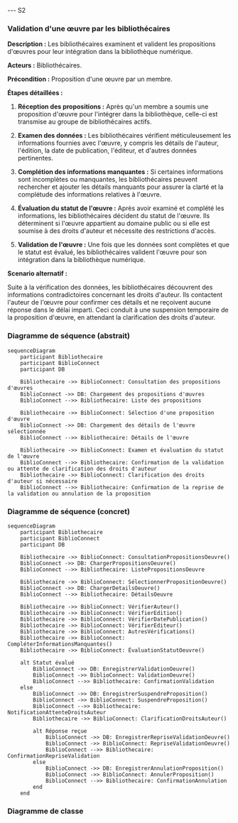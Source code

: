 --- S2
### Validation d'une œuvre par les bibliothécaires

**Description :** Les bibliothécaires examinent et valident les propositions d'œuvres pour leur intégration dans la bibliothèque numérique.

**Acteurs :** Bibliothécaires.

**Précondition :** Proposition d'une œuvre par un membre.

**Étapes détaillées :**

1. **Réception des propositions :** Après qu'un membre a soumis une proposition d'œuvre pour l'intégrer dans la bibliothèque, celle-ci est transmise au groupe de bibliothécaires actifs.

2. **Examen des données :** Les bibliothécaires vérifient méticuleusement les informations fournies avec l'œuvre, y compris les détails de l'auteur, l'édition, la date de publication, l'éditeur, et d'autres données pertinentes. 

3. **Complétion des informations manquantes :** Si certaines informations sont incomplètes ou manquantes, les bibliothécaires peuvent rechercher et ajouter les détails manquants pour assurer la clarté et la complétude des informations relatives à l'œuvre.

4. **Évaluation du statut de l'œuvre :** Après avoir examiné et complété les informations, les bibliothécaires décident du statut de l'œuvre. Ils déterminent si l'œuvre appartient au domaine public ou si elle est soumise à des droits d'auteur et nécessite des restrictions d'accès.

5. **Validation de l'œuvre :** Une fois que les données sont complètes et que le statut est évalué, les bibliothécaires valident l'œuvre pour son intégration dans la bibliothèque numérique.

**Scenario alternatif :**

Suite à la vérification des données, les bibliothécaires découvrent des informations contradictoires concernant les droits d'auteur. Ils contactent l'auteur de l'œuvre pour confirmer ces détails et ne reçoivent aucune réponse dans le délai imparti. Ceci conduit à une suspension temporaire de la proposition d'œuvre, en attendant la clarification des droits d'auteur.

### Diagramme de séquence (abstrait)
```mermaid
sequenceDiagram
    participant Bibliothecaire
    participant BiblioConnect
    participant DB

    Bibliothecaire ->> BiblioConnect: Consultation des propositions d'œuvres
    BiblioConnect ->> DB: Chargement des propositions d'œuvres
    BiblioConnect -->> Bibliothecaire: Liste des propositions

    Bibliothecaire ->> BiblioConnect: Sélection d'une proposition d'œuvre
    BiblioConnect ->> DB: Chargement des détails de l'œuvre sélectionnée
    BiblioConnect -->> Bibliothecaire: Détails de l'œuvre

    Bibliothecaire ->> BiblioConnect: Examen et évaluation du statut de l'œuvre
    BiblioConnect -->> Bibliothecaire: Confirmation de la validation ou attente de clarification des droits d'auteur
    Bibliothecaire ->> BiblioConnect: Clarification des droits d'auteur si nécessaire
    BiblioConnect -->> Bibliothecaire: Confirmation de la reprise de la validation ou annulation de la proposition
```

### Diagramme de séquence (concret)
```mermaid
sequenceDiagram
    participant Bibliothecaire
    participant BiblioConnect
    participant DB

    Bibliothecaire ->> BiblioConnect: ConsultationPropositionsOeuvre()
    BiblioConnect ->> DB: ChargerPropositionsOeuvre()
    BiblioConnect -->> Bibliothecaire: ListePropositionsOeuvre

    Bibliothecaire ->> BiblioConnect: SélectionnerPropositionOeuvre()
    BiblioConnect ->> DB: ChargerDetailsOeuvre()
    BiblioConnect -->> Bibliothecaire: DétailsOeuvre

    Bibliothecaire ->> BiblioConnect: VérifierAuteur()
    Bibliothecaire ->> BiblioConnect: VérifierEdition()
    Bibliothecaire ->> BiblioConnect: VérifierDatePublication()
    Bibliothecaire ->> BiblioConnect: VérifierEditeur()
    Bibliothecaire ->> BiblioConnect: AutresVérifications()
    Bibliothecaire ->> BiblioConnect: CompléterInformationsManquantes()
    Bibliothecaire ->> BiblioConnect: ÉvaluationStatutOeuvre()

    alt Statut évalué
        BiblioConnect ->> DB: EnregistrerValidationOeuvre()
        BiblioConnect ->> BiblioConnect: ValidationOeuvre()
        BiblioConnect -->> Bibliothecaire: ConfirmationValidation
    else
        BiblioConnect ->> DB: EnregistrerSuspendreProposition()
        BiblioConnect ->> BiblioConnect: SuspendreProposition()
        BiblioConnect -->> Bibliothecaire: NotificationAttenteDroitsAuteur
        Bibliothecaire ->> BiblioConnect: ClarificationDroitsAuteur()

        alt Réponse reçue
            BiblioConnect ->> DB: EnregistrerRepriseValidationOeuvre()
            BiblioConnect ->> BiblioConnect: RepriseValidationOeuvre()
            BiblioConnect -->> Bibliothecaire: ConfirmationRepriseValidation
        else
            BiblioConnect ->> DB: EnregistrerAnnulationProposition()
            BiblioConnect ->> BiblioConnect: AnnulerProposition()
            BiblioConnect -->> Bibliothecaire: ConfirmationAnnulation
        end
    end
```

### Diagramme de classe
```mermaid
```
